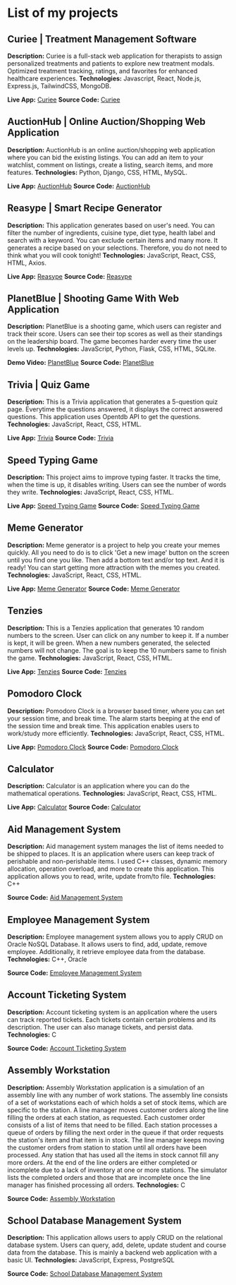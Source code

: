 # List of my projects

## Curiee | Treatment Management Software

**Description:** Curiee is a full-stack web application for therapists to assign personalized treatments and patients to explore new treatment modals. Optimized treatment tracking, ratings, and favorites for enhanced healthcare experiences.
**Technologies:** Javascript, React, Node.js, Express.js, TailwindCSS, MongoDB.

**Live App:** [Curiee](https://curiee-app.vercel.app/)
**Source Code:** [Curiee](https://github.com/your-username/project1)

## AuctionHub | Online Auction/Shopping Web Application

**Description:** AuctionHub is an online auction/shopping web application where you can bid the existing listings. You can add an item to your watchlist, comment on listings, create a listing, search items, and more features.
**Technologies:** Python, Django, CSS, HTML, MySQL.

**Live App:** [AuctionHub](https://auctionhub-app.onrender.com/)
**Source Code:** [AuctionHub](https://github.com/tarikozturk017/ecommerce-django)

## Reasype | Smart Recipe Generator

**Description:** This application generates based on user's need. You can filter the number of ingredients, cuisine type, diet type, health label and search with a keyword. You can exclude certain items and many more. It generates a recipe based on your selections. Therefore, you do not need to think what you will cook tonight!
**Technologies:** JavaScript, React, CSS, HTML, Axios.

**Live App:** [Reasype](https://reasype.vercel.app/)
**Source Code:** [Reasype](https://github.com/tarikozturk017/Reasype)

## PlanetBlue | Shooting Game With Web Application

**Description:** PlanetBlue is a shooting game, which users can register and track their score. Users can see their top scores as well as their standings on the leadership board. The game becomes harder every time the user levels up.
**Technologies:** JavaScript, Python, Flask, CSS, HTML, SQLite.

**Demo Video:** [PlanetBlue](https://www.youtube.com/watch?v=RDA1-YnVWiU&t=6s&ab_channel=TarikOZTURK)
**Source Code:** [PlanetBlue](https://github.com/tarikozturk017/PlanetBlue-Browser-shooting-game)

## Trivia | Quiz Game

**Description:** This is a Trivia application that generates a 5-question quiz page. Everytime the questions answered, it displays the correct answered questions. This application uses Opentdb API to get the questions.
**Technologies:** JavaScript, React, CSS, HTML.

**Live App:** [Trivia](https://tarikozturk017.github.io/trivia--react/)
**Source Code:** [Trivia](https://github.com/tarikozturk017/trivia--react)

## Speed Typing Game

**Description:** This project aims to improve typing faster. It tracks the time, when the time is up, it disables writing. Users can see the number of words they write.
**Technologies:** JavaScript, React, CSS, HTML.

**Live App:** [Speed Typing Game](https://tarikozturk017.github.io/speed-typing-game--react/)
**Source Code:** [Speed Typing Game](https://github.com/tarikozturk017/speed-typing-game--react)

## Meme Generator

**Description:** Meme generator is a project to help you create your memes quickly. All you need to do is to click 'Get a new image' button on the screen until you find one you like. Then add a bottom text and/or top text. And it is ready! You can start getting more attraction with the memes you created.
**Technologies:** JavaScript, React, CSS, HTML.

**Live App:** [Meme Generator](https://tarikozturk017.github.io/meme-generator--react/)
**Source Code:** [Meme Generator](https://github.com/tarikozturk017/meme-generator--react)

## Tenzies

**Description:** This is a Tenzies application that generates 10 random numbers to the screen. User can click on any number to keep it. If a number is kept, it will be green. When a new numbers generated, the selected numbers will not change. The goal is to keep the 10 numbers same to finish the game.
**Technologies:** JavaScript, React, CSS, HTML.

**Live App:** [Tenzies](https://tarikozturk017.github.io/tenzies--react/)
**Source Code:** [Tenzies](https://github.com/tarikozturk017/tenzies--react)

## Pomodoro Clock

**Description:** Pomodoro Clock is a browser based timer, where you can set your session time, and break time. The alarm starts beeping at the end of the session time and break time. This application enables users to work/study more efficiently.
**Technologies:** JavaScript, React, CSS, HTML.

**Live App:** [Pomodoro Clock](https://tarikozturk017.github.io/25-5-clock/)
**Source Code:** [Pomodoro Clock](https://github.com/tarikozturk017/25-5-clock)

## Calculator

**Description:** Calculator is an application where you can do the mathematical operations.
**Technologies:** JavaScript, React, CSS, HTML.

**Live App:** [Calculator](https://tarikozturk017.github.io/js-calculator/)
**Source Code:** [Calculator](https://github.com/tarikozturk017/js-calculator)

## Aid Management System

**Description:** Aid management system manages the list of items needed to be shipped to places. It is an application where users can keep track of perishable and non-perishable items. I used C++ classes, dynamic memory allocation, operation overload, and more to create this application. This application allows you to read, write, update from/to file.
**Technologies:** C++

**Source Code:** [Aid Management System](https://github.com/tarikozturk017/Aid-Management-System)

## Employee Management System

**Description:** Employee management system allows you to apply CRUD on Oracle NoSQL Database. It allows users to find, add, update, remove employee. Additionally, it retrieve employee data from the database.
**Technologies:** C++, Oracle

**Source Code:** [Employee Management System](https://github.com/tarikozturk017/Database-Project)

## Account Ticketing System

**Description:** Account ticketing system is an application where the users can track reported tickets. Each tickets contain certain problems and its description. The user can also manage tickets, and persist data.
**Technologies:** C

**Source Code:** [Account Ticketing System](https://github.com/tarikozturk017/Account-Ticketing-System/tree/main/account%20ticketing%20system)

## Assembly Workstation

**Description:** Assembly Workstation application is a simulation of an assembly line with any number of work stations. The assembly line consists of a set of workstations each of which holds a set of stock items, which are specific to the station. A line manager moves customer orders along the line filling the orders at each station, as requested. Each customer order consists of a list of items that need to be filled. Each station processes a queue of orders by filling the next order in the queue if that order requests the station's item and that item is in stock. The line manager keeps moving the customer orders from station to station until all orders have been processed. Any station that has used all the items in stock cannot fill any more orders. At the end of the line orders are either completed or incomplete due to a lack of inventory at one or more stations. The simulator lists the completed orders and those that are incomplete once the line manager has finished processing all orders.
**Technologies:** C

**Source Code:** [Assembly Workstation](https://github.com/tarikozturk017/assembly-workstation/tree/main/ms33)

## School Database Management System

**Description:** This application allows users to apply CRUD on the relational database system. Users can query, add, delete, update student and course data from the database. This is mainly a backend web application with a basic UI.
**Technologies:** JavaScript, Express, PostgreSQL

**Source Code:** [School Database Management System](https://github.com/tarikozturk017/school-db-system)
